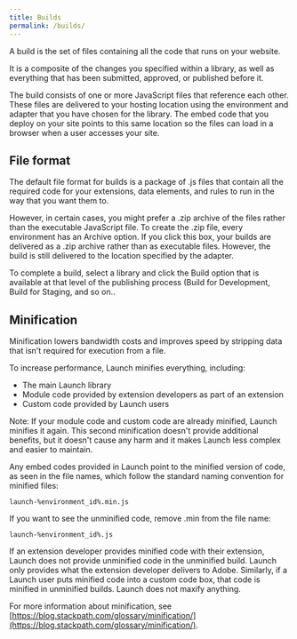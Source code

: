```yaml
---
title: Builds
permalink: /builds/
---
```


A build is the set of files containing all the code that runs on your website.

It is a composite of the changes you specified within a library, as well as everything that has been submitted, approved, or published before it.

The build consists of one or more JavaScript files that reference each other. These files are delivered to your hosting location using the environment and adapter that you have chosen for the library. The embed code that you deploy on your site points to this same location so the files can load in a browser when a user accesses your site.

## File format

The default file format for builds is a package of .js files that contain all the required code for your extensions, data elements, and rules to run in the way that you want them to.

However, in certain cases, you might prefer a .zip archive of the files rather than the executable JavaScript file. To create the .zip file, every environment has an Archive option. If you click this box, your builds are delivered as a .zip archive rather than as executable files. However, the build is still delivered to the location specified by the adapter.

To complete a build, select a library and click the Build option that is available at that level of the publishing process (Build for Development, Build for Staging, and so on..

## Minification

Minification lowers bandwidth costs and improves speed by stripping data that isn't required for execution from a file.

To increase performance, Launch minifies everything, including:

*   The main Launch library
*   Module code provided by extension developers as part of an extension
*   Custom code provided by Launch users

Note: If your module code and custom code are already minified, Launch minifies it again. This second minification doesn't provide additional benefits, but it doesn't cause any harm and it makes Launch less complex and easier to maintain.

Any embed codes provided in Launch point to the minified version of code, as seen in the file names, which follow the standard naming convention for minified files:

`launch-%environment_id%.min.js`

If you want to see the unminified code, remove .min from the file name:

`launch-%environment_id%.js`

If an extension developer provides minified code with their extension, Launch does not provide unminified code in the unminified build. Launch only provides what the extension developer delivers to Adobe. Similarly, if a Launch user puts minified code into a custom code box, that code is minified in unminified builds. Launch does not maxify anything.

For more information about minification, see [https://blog.stackpath.com/glossary/minification/](https://blog.stackpath.com/glossary/minification/).
